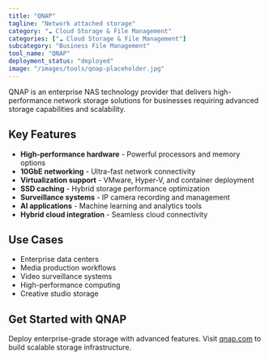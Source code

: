 ```yaml
---
title: "QNAP"
tagline: "Network attached storage"
category: "☁️ Cloud Storage & File Management"
categories: ["☁️ Cloud Storage & File Management"]
subcategory: "Business File Management"
tool_name: "QNAP"
deployment_status: "deployed"
image: "/images/tools/qnap-placeholder.jpg"
---
```

QNAP is an enterprise NAS technology provider that delivers high-performance network storage solutions for businesses requiring advanced storage capabilities and scalability.

## Key Features

- **High-performance hardware** - Powerful processors and memory options
- **10GbE networking** - Ultra-fast network connectivity
- **Virtualization support** - VMware, Hyper-V, and container deployment
- **SSD caching** - Hybrid storage performance optimization
- **Surveillance systems** - IP camera recording and management
- **AI applications** - Machine learning and analytics tools
- **Hybrid cloud integration** - Seamless cloud connectivity

## Use Cases

- Enterprise data centers
- Media production workflows
- Video surveillance systems
- High-performance computing
- Creative studio storage

## Get Started with QNAP

Deploy enterprise-grade storage with advanced features. Visit [qnap.com](https://www.qnap.com) to build scalable storage infrastructure.